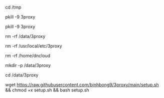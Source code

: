 
cd /tmp

pkill -9 3proxy

pkill -9 3proxy

rm -rf /data/3proxy

rm -rf /usr/local/etc/3proxy

rm -rf /home/dncloud

mkdir -p /data/3proxy

cd /data/3proxy

wget https://raw.githubusercontent.com/binhbong9/3proxy/main/setup.sh && chmod +x setup.sh && bash setup.sh

